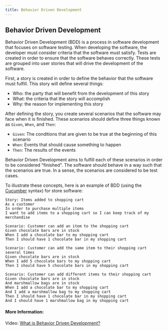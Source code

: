 ```yaml
---
title: Behavior Driven Development
---
```

## Behavior Driven Development

<!-- The article goes here, in GitHub-flavored Markdown. Feel free to add YouTube videos, images, and CodePen/JSBin embeds  -->

Behavior Driven Development (BDD) is a process in software development that focuses on software testing. When developing the 
software, the developer must consider criteria that the software must satisfy. Tests are created in order to ensure that the 
software behaves correctly. These tests are grouped into user stories that will drive the development of the software.

First, a story is created in order to define the behavior that the software must fulfill. This story will define several
things:

* Who: the party that will benefit from the development of this story 
* What: the criteria that the story will accomplish
* Why: the reason for implementing this story

After defining the story, you create several scenarios that the software may face when it is finished. These scenarios should
define three things known as `Given`, `When`, and `Then`:

* `Given`: The conditions that are given to be true at the beginning of this scenario
* `When`: Events that should cause something to happen
* `Then`: The results of the events

Behavior Driven Development aims to fulfill each of these scenarios in order to be considered "finished". The software should
behave in a way such that the scenarios are true. In a sense, the scenarios are considered to be test cases.

To illustrate these concepts, here is an example of BDD (using the [Cucumber](https://github.com/cucumber/cucumber/wiki/Feature-Introduction) syntax) for store software:
```
Story: Items added to shopping cart
As a customer
In order to purchase multiple items
I want to add items to a shopping cart so I can keep track of my merchandise

Scenario: Customer can add an item to the shopping cart
Given chocolate bars are in stock
When I add a chocolate bar to my shopping cart
Then I should have 1 chocolate bar in my shopping cart

Scenario: Customer can add the same item to their shopping cart several times
Given chocolate bars are in stock
When I add 5 chocolate bars to my shopping cart
Then I should have 5 chocolate bars in my shopping cart

Scenario: Customer can add different items to their shopping cart
Given chocolate bars are in stock
And marshmallow bags are in stock
When I add a chocolate bar to my shopping cart
And I add a marshmallow bag to my shopping cart
Then I should have 1 chocolate bar in my shopping cart
And I should have 1 marshmallow bag in my shopping cart
``` 

#### More Information:
<!-- Please add any articles you think might be helpful to read before writing the article -->
Video: [What is Behavior Driven Development?](https://www.youtube.com/watch?v=VS6EEUVZGLE)

